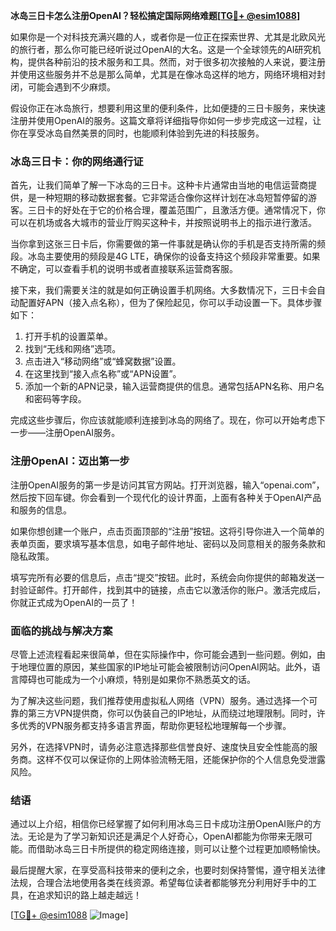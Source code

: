 **冰岛三日卡怎么注册OpenAI？轻松搞定国际网络难题[[TG💪+ @esim1088](https://t.me/s/esim1088)]**

如果你是一个对科技充满兴趣的人，或者你是一位正在探索世界、尤其是北欧风光的旅行者，那么你可能已经听说过OpenAI的大名。这是一个全球领先的AI研究机构，提供各种前沿的技术服务和工具。然而，对于很多初次接触的人来说，要注册并使用这些服务并不总是那么简单，尤其是在像冰岛这样的地方，网络环境相对封闭，可能会遇到不少麻烦。

假设你正在冰岛旅行，想要利用这里的便利条件，比如便捷的三日卡服务，来快速注册并使用OpenAI的服务。这篇文章将详细指导你如何一步步完成这一过程，让你在享受冰岛自然美景的同时，也能顺利体验到先进的科技服务。

### 冰岛三日卡：你的网络通行证

首先，让我们简单了解一下冰岛的三日卡。这种卡片通常由当地的电信运营商提供，是一种短期的移动数据套餐。它非常适合像你这样计划在冰岛短暂停留的游客。三日卡的好处在于它的价格合理，覆盖范围广，且激活方便。通常情况下，你可以在机场或各大城市的营业厅购买这种卡，并按照说明书上的指示进行激活。

当你拿到这张三日卡后，你需要做的第一件事就是确认你的手机是否支持所需的频段。冰岛主要使用的频段是4G LTE，确保你的设备支持这个频段非常重要。如果不确定，可以查看手机的说明书或者直接联系运营商客服。

接下来，我们需要关注的就是如何正确设置手机网络。大多数情况下，三日卡会自动配置好APN（接入点名称），但为了保险起见，你可以手动设置一下。具体步骤如下：

1. 打开手机的设置菜单。
2. 找到“无线和网络”选项。
3. 点击进入“移动网络”或“蜂窝数据”设置。
4. 在这里找到“接入点名称”或“APN设置”。
5. 添加一个新的APN记录，输入运营商提供的信息。通常包括APN名称、用户名和密码等字段。

完成这些步骤后，你应该就能顺利连接到冰岛的网络了。现在，你可以开始考虑下一步——注册OpenAI服务。

### 注册OpenAI：迈出第一步

注册OpenAI服务的第一步是访问其官方网站。打开浏览器，输入“openai.com”，然后按下回车键。你会看到一个现代化的设计界面，上面有各种关于OpenAI产品和服务的信息。

如果你想创建一个账户，点击页面顶部的“注册”按钮。这将引导你进入一个简单的表单页面，要求填写基本信息，如电子邮件地址、密码以及同意相关的服务条款和隐私政策。

填写完所有必要的信息后，点击“提交”按钮。此时，系统会向你提供的邮箱发送一封验证邮件。打开邮件，找到其中的链接，点击它以激活你的账户。激活完成后，你就正式成为OpenAI的一员了！

### 面临的挑战与解决方案

尽管上述流程看起来很简单，但在实际操作中，你可能会遇到一些问题。例如，由于地理位置的原因，某些国家的IP地址可能会被限制访问OpenAI网站。此外，语言障碍也可能成为一个小麻烦，特别是如果你不熟悉英文的话。

为了解决这些问题，我们推荐使用虚拟私人网络（VPN）服务。通过选择一个可靠的第三方VPN提供商，你可以伪装自己的IP地址，从而绕过地理限制。同时，许多优秀的VPN服务都支持多语言界面，帮助你更轻松地理解每一个步骤。

另外，在选择VPN时，请务必注意选择那些信誉良好、速度快且安全性能高的服务商。这样不仅可以保证你的上网体验流畅无阻，还能保护你的个人信息免受泄露风险。

### 结语

通过以上介绍，相信你已经掌握了如何利用冰岛三日卡成功注册OpenAI账户的方法。无论是为了学习新知识还是满足个人好奇心，OpenAI都能为你带来无限可能。而借助冰岛三日卡所提供的稳定网络连接，则可以让整个过程更加顺畅愉快。

最后提醒大家，在享受高科技带来的便利之余，也要时刻保持警惕，遵守相关法律法规，合理合法地使用各类在线资源。希望每位读者都能够充分利用好手中的工具，在追求知识的路上越走越远！

[[TG💪+ @esim1088](https://t.me/s/esim1088) ![Image](https://i.postimg.cc/4NQfJmqS/Snipaste-2025-05-13-00-14-12.png)]